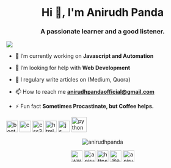 <h1 align="center">Hi 👋, I'm Anirudh Panda</h1>
<h3 align="center">A passionate learner and a good listener.</h3>
<a href="https://github.com/antonkomarev/github-profile-views-counter">
    <img src="https://komarev.com/ghpvc/?username=AnirudhPanda">
</a>

- 🔭 I’m currently working on **Javascript and Automation**

- 🤔 I’m looking for help with **Web Development**

- 📝 I regulary write articles on (Medium, Quora)

- 📫 How to reach me **anirudhpandaofficial@gmail.com**

- ⚡ Fun fact **Sometimes Procastinate, but Coffee helps.**

<p align="left"><img src="https://devicons.github.io/devicon/devicon.git/icons/bootstrap/bootstrap-plain.svg" alt="bootstrap" width="30" height="30"/> <img src="https://devicons.github.io/devicon/devicon.git/icons/c/c-original.svg" alt="c" width="30" height="30"/> <img src="https://devicons.github.io/devicon/devicon.git/icons/css3/css3-original-wordmark.svg" alt="css3" width="30" height="30"/> <img src="https://devicons.github.io/devicon/devicon.git/icons/html5/html5-original-wordmark.svg" alt="html5" width="30" height="30"/> <img 
src="https://devicons.github.io/devicon/devicon.git/icons/js/js-original-wordmark.svg" alt="js" width="30" height="30"/> <img 
src="https://devicons.github.io/devicon/devicon.git/icons/python/python-original-wordmark.svg" alt="python" width="40" height="40"/></p><p align="center"> <img src="https://github-readme-stats.vercel.app/api?username=anirudhpanda&show_icons=true" alt="anirudhpanda" /> </p>

<p align="center">
<a href="https://www.linkedin.com/in/anirudhpanda" target="_blank"><img align="center" src="https://cdn.jsdelivr.net/npm/simple-icons@3.0.1/icons/linkedin.svg" alt="www.linkedin.com/in/anirudhpanda" height="30" width="30" /></a>
<a href="https://www.facebook.com/anirudh.panda.75/" target = "_blank"><img align="center" src="https://cdn.jsdelivr.net/npm/simple-icons@3.0.1/icons/facebook.svg" alt="anirudh panda" height="30" width="30" /></a>
<a href="https://instagram.com/anirudh_panda?igshid=1tjzjh37tdxp6" target="_blank"><img align="center" src="https://cdn.jsdelivr.net/npm/simple-icons@3.0.1/icons/instagram.svg" alt="https://instagram.com/anirudh_panda?igshid=1tjzjh37tdxp6" height="30" width="30" /></a>
<a href="https://medium.com/@anirudhpandaofficial" target="_blank"><img align="center" src="https://cdn.jsdelivr.net/npm/simple-icons@3.0.1/icons/medium.svg" alt="@anirudhpandaofficial" height="30" width="30" /></a>
<a href="https://www.youtube.com/c/anirudh panda" target="_blank"><img align="center" src="https://cdn.jsdelivr.net/npm/simple-icons@3.0.1/icons/youtube.svg" alt="anirudh panda" height="30" width="30" /></a>
</p>
